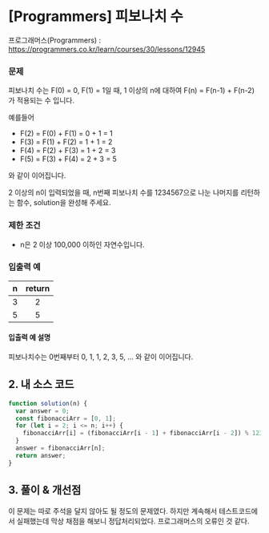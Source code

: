 # [Programmers] 피보나치 수

프로그래머스(Programmers) : https://programmers.co.kr/learn/courses/30/lessons/12945

### 문제

피보나치 수는 F(0) = 0, F(1) = 1일 때, 1 이상의 n에 대하여 F(n) = F(n-1) + F(n-2) 가 적용되는 수 입니다.

예를들어

- F(2) = F(0) + F(1) = 0 + 1 = 1
- F(3) = F(1) + F(2) = 1 + 1 = 2
- F(4) = F(2) + F(3) = 1 + 2 = 3
- F(5) = F(3) + F(4) = 2 + 3 = 5

와 같이 이어집니다.

2 이상의 n이 입력되었을 때, n번째 피보나치 수를 1234567으로 나눈 나머지를 리턴하는 함수, solution을 완성해 주세요.

### 제한 조건

- n은 2 이상 100,000 이하인 자연수입니다.

### 입출력 예

|  n  | return |
| :-: | :----: |
|  3  |   2    |
|  5  |   5    |

#### 입출력 예 설명

피보나치수는 0번째부터 0, 1, 1, 2, 3, 5, ... 와 같이 이어집니다.

## 2. 내 소스 코드

```javascript
function solution(n) {
  var answer = 0;
  const fibonacciArr = [0, 1];
  for (let i = 2; i <= n; i++) {
    fibonacciArr[i] = (fibonacciArr[i - 1] + fibonacciArr[i - 2]) % 1234567;
  }
  answer = fibonacciArr[n];
  return answer;
}
```

## 3. 풀이 & 개선점

이 문제는 따로 주석을 달지 않아도 될 정도의 문제였다. 하지만 계속해서 테스트코드에서 실패했는데 막상 채점을 해보니 정답처리되었다. 프로그래머스의 오류인 것 같다.
